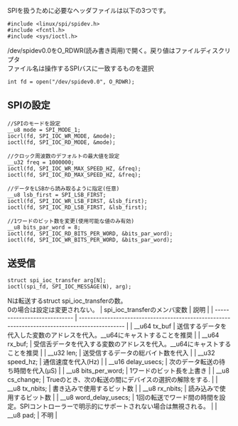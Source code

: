 SPIを扱うために必要なヘッダファイルは以下の3つです。
```
#include <linux/spi/spidev.h>
#include <fcntl.h>
#include <sys/ioctl.h>
```
/dev/spidev0.0をO_RDWR(読み書き両用)で開く。戻り値はファイルディスクリプタ\
ファイル名は操作するSPIバスに一致するものを選択
```
int fd = open("/dev/spidev0.0", O_RDWR);
```
## SPIの設定
```
//SPIのモードを設定
__u8 mode = SPI_MODE_1;
iocrl(fd, SPI_IOC_WR_MODE, &mode);
ioctl(fd, SPI_IOC_RD_MODE, &mode);

//クロック周波数のデフォルトの最大値を設定
__u32 freq = 1000000;
ioctl(fd, SPI_IOC_WR_MAX_SPEED_HZ, &freq);
ioctl(fd, SPI_IOC_RD_MAX_SPEED_HZ, &freq);

//データをLSBから読み取るように指定(任意)
__u8 lsb_first = SPI_LSB_FIRST;
ioctl(fd, SPI_IOC_WR_LSB_FIRST, &lsb_first);
ioctl(fd, SPI_IOC_RD_LSB_FIRST, &lsb_first);

//1ワードのビット数を変更(使用可能な値のみ有効)
__u8 bits_par_word = 8;
ioctl(fd, SPI_IOC_RD_BITS_PER_WORD, &bits_par_word);
ioctl(fd, SPI_IOC_WR_BITS_PER_WORD, &bits_par_word);
```
## 送受信
```
struct spi_ioc_transfer arg[N];
ioctl(spi_fd, SPI_IOC_MESSAGE(N), arg);
```
Nは転送するstruct spi_ioc_transferの数。\
0の場合は設定は変更されない。
| spi_ioc_transferのメンバ変数 | 説明                                                                                           |
| ---------------------------- | ---------------------------------------------------------------------------------------------- |
| __u64 tx_buf                 | 送信するデータを代入した変数のアドレスを代入。__u64にキャストすることを推奨                    |
| __u64 rx_buf;                | 受信舌データを代入する変数のアドレスを代入。__u64にキャストすることを推奨                      |
| __u32 len;                   | 送受信するデータの総バイト数を代入                                                             |
| __u32 speed_hz;              | 通信速度を代入(Hz)                                                                             |
| __u16 delay_usecs;           | 次のデータ転送の待ち時間を代入(μS)                                                             |
| __u8 bits_per_word;          | 1ワードのビット長を上書き                                                                      |
| __u8 cs_change;              | Trueのとき、次の転送の間にデバイスの選択の解除をする.                                          |
| __u8 tx_nbits;               | 書き込みで使用するビット数                                                                     |
| __u8 rx_nbits;               | 読み込みで使用するビット数                                                                     |
| __u8 word_delay_usecs;       | 1回の転送でワード間の時間を設定。SPIコントローラーで明示的にサポートされない場合は無視される。 |
| __u8 pad;                    | 不明                                                                                           |